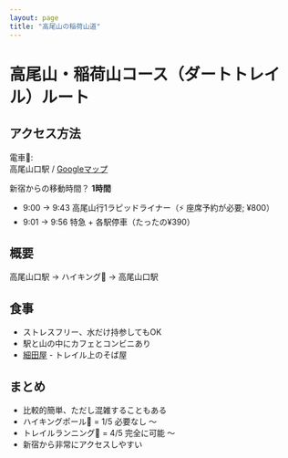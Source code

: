```yaml
---
layout: page
title: "高尾山の稲荷山道"
---
```


# 高尾山・稲荷山コース（ダートトレイル）ルート

## アクセス方法
電車🚉:  
高尾山口駅 / [Googleマップ](https://goo.gl/maps/RZAncG96KWGftEGEA)

新宿からの移動時間？ **1時間**
* 9:00 -> 9:43 高尾山行1ラピッドライナー（⚡ 座席予約が必要; ¥800）
* 9:01 -> 9:56 特急 + 各駅停車（たったの¥390）

## 概要
高尾山口駅 -> ハイキング🥾 -> 高尾山口駅

## 食事
* ストレスフリー、水だけ持参してもOK
* 駅と山の中にカフェとコンビニあり
* [細田屋](https://goo.gl/maps/Y6SFpHgKx4dziUgK7) - トレイル上のそば屋

## まとめ
* 比較的簡単、ただし混雑することもある
* ハイキングポール🔧 = 1/5 必要なし 〜
* トレイルランニング👟 = 4/5 完全に可能 〜
* 新宿から非常にアクセスしやすい
